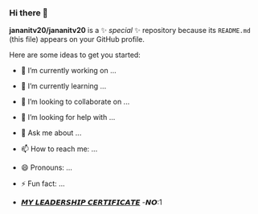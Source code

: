 ### Hi there 👋


**jananitv20/jananitv20** is a ✨ _special_ ✨ repository because its `README.md` (this file) appears on your GitHub profile.

Here are some ideas to get you started:

- 🔭 I’m currently working on ...
- 🌱 I’m currently learning ...
- 👯 I’m looking to collaborate on ...
- 🤔 I’m looking for help with ...
- 💬 Ask me about ...
- 📫 How to reach me: ...
- 😄 Pronouns: ...
- ⚡ Fun fact: ...

- [𝙈𝙔 𝙇𝙀𝘼𝘿𝙀𝙍𝙎𝙃𝙄𝙋 𝘾𝙀𝙍𝙏𝙄𝙁𝙄𝘾𝘼𝙏𝙀](https://www.linkedin.com/posts/jananitv_cloudnloud-awscommunitybuilders-awscloud-activity-7027264661083365376-cCxS?) -𝙉𝙊:1
